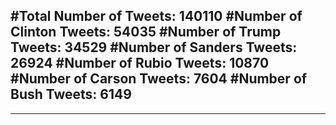 #Total Number of Tweets: 140110 
#Number of Clinton Tweets: 54035
#Number of Trump Tweets: 34529
#Number of Sanders Tweets: 26924
#Number of Rubio Tweets: 10870
#Number of Carson Tweets: 7604
#Number of Bush Tweets: 6149
---
---
